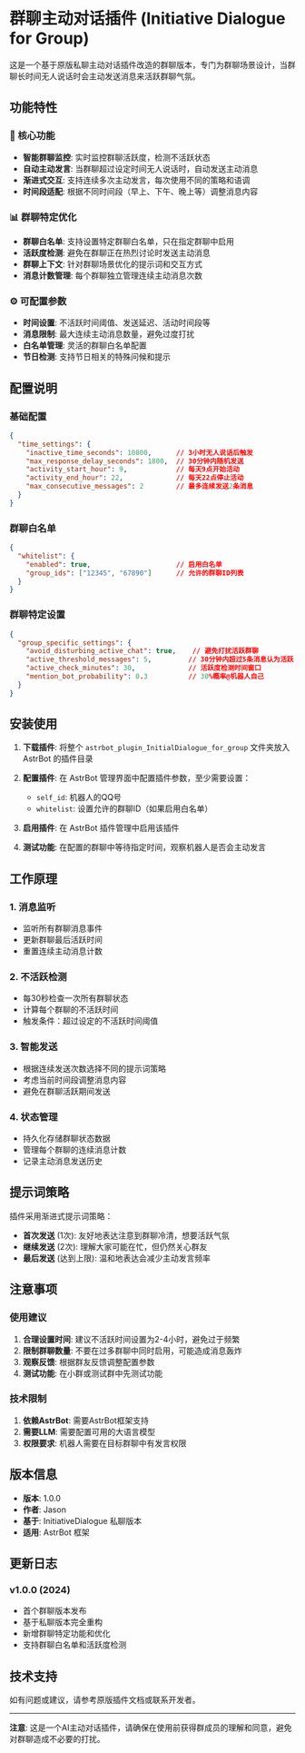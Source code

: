 # 群聊主动对话插件 (Initiative Dialogue for Group)

这是一个基于原版私聊主动对话插件改造的群聊版本，专门为群聊场景设计，当群聊长时间无人说话时会主动发送消息来活跃群聊气氛。

## 功能特性

### 🎯 核心功能
- **智能群聊监控**: 实时监控群聊活跃度，检测不活跃状态
- **自动主动发言**: 当群聊超过设定时间无人说话时，自动发送主动消息
- **渐进式交互**: 支持连续多次主动发言，每次使用不同的策略和语调
- **时间段适配**: 根据不同时间段（早上、下午、晚上等）调整消息内容

### 📊 群聊特定优化
- **群聊白名单**: 支持设置特定群聊白名单，只在指定群聊中启用
- **活跃度检测**: 避免在群聊正在热烈讨论时发送主动消息
- **群聊上下文**: 针对群聊场景优化的提示词和交互方式
- **消息计数管理**: 每个群聊独立管理连续主动消息次数

### ⚙️ 可配置参数
- **时间设置**: 不活跃时间阈值、发送延迟、活动时间段等
- **消息限制**: 最大连续主动消息数量，避免过度打扰
- **白名单管理**: 灵活的群聊白名单配置
- **节日检测**: 支持节日相关的特殊问候和提示

## 配置说明

### 基础配置
```json
{
  "time_settings": {
    "inactive_time_seconds": 10800,      // 3小时无人说话后触发
    "max_response_delay_seconds": 1800,  // 30分钟内随机发送
    "activity_start_hour": 9,            // 每天9点开始活动
    "activity_end_hour": 22,             // 每天22点停止活动
    "max_consecutive_messages": 2        // 最多连续发送2条消息
  }
}
```

### 群聊白名单
```json
{
  "whitelist": {
    "enabled": true,                     // 启用白名单
    "group_ids": ["12345", "67890"]      // 允许的群聊ID列表
  }
}
```

### 群聊特定设置
```json
{
  "group_specific_settings": {
    "avoid_disturbing_active_chat": true,    // 避免打扰活跃群聊
    "active_threshold_messages": 5,         // 30分钟内超过5条消息认为活跃
    "active_check_minutes": 30,             // 活跃度检测时间窗口
    "mention_bot_probability": 0.3          // 30%概率@机器人自己
  }
}
```

## 安装使用

1. **下载插件**: 将整个 `astrbot_plugin_InitialDialogue_for_group` 文件夹放入 AstrBot 的插件目录

2. **配置插件**: 在 AstrBot 管理界面中配置插件参数，至少需要设置：
   - `self_id`: 机器人的QQ号
   - `whitelist`: 设置允许的群聊ID（如果启用白名单）

3. **启用插件**: 在 AstrBot 插件管理中启用该插件

4. **测试功能**: 在配置的群聊中等待指定时间，观察机器人是否会主动发言

## 工作原理

### 1. 消息监听
- 监听所有群聊消息事件
- 更新群聊最后活跃时间
- 重置连续主动消息计数

### 2. 不活跃检测
- 每30秒检查一次所有群聊状态
- 计算每个群聊的不活跃时间
- 触发条件：超过设定的不活跃时间阈值

### 3. 智能发送
- 根据连续发送次数选择不同的提示词策略
- 考虑当前时间段调整消息内容
- 避免在群聊活跃期间发送

### 4. 状态管理
- 持久化存储群聊状态数据
- 管理每个群聊的连续消息计数
- 记录主动消息发送历史

## 提示词策略

插件采用渐进式提示词策略：

- **首次发送** (1次): 友好地表达注意到群聊冷清，想要活跃气氛
- **继续发送** (2次): 理解大家可能在忙，但仍然关心群友
- **最后发送** (达到上限): 温和地表达会减少主动发言频率

## 注意事项

### 使用建议
1. **合理设置时间**: 建议不活跃时间设置为2-4小时，避免过于频繁
2. **限制群聊数量**: 不要在过多群聊中同时启用，可能造成消息轰炸
3. **观察反馈**: 根据群友反馈调整配置参数
4. **测试功能**: 在小群或测试群中先测试功能

### 技术限制
1. **依赖AstrBot**: 需要AstrBot框架支持
2. **需要LLM**: 需要配置可用的大语言模型
3. **权限要求**: 机器人需要在目标群聊中有发言权限

## 版本信息

- **版本**: 1.0.0
- **作者**: Jason
- **基于**: InitiativeDialogue 私聊版本
- **适用**: AstrBot 框架

## 更新日志

### v1.0.0 (2024)
- 首个群聊版本发布
- 基于私聊版本完全重构
- 新增群聊特定功能和优化
- 支持群聊白名单和活跃度检测

## 技术支持

如有问题或建议，请参考原版插件文档或联系开发者。

---

**注意**: 这是一个AI主动对话插件，请确保在使用前获得群成员的理解和同意，避免对群聊造成不必要的打扰。
